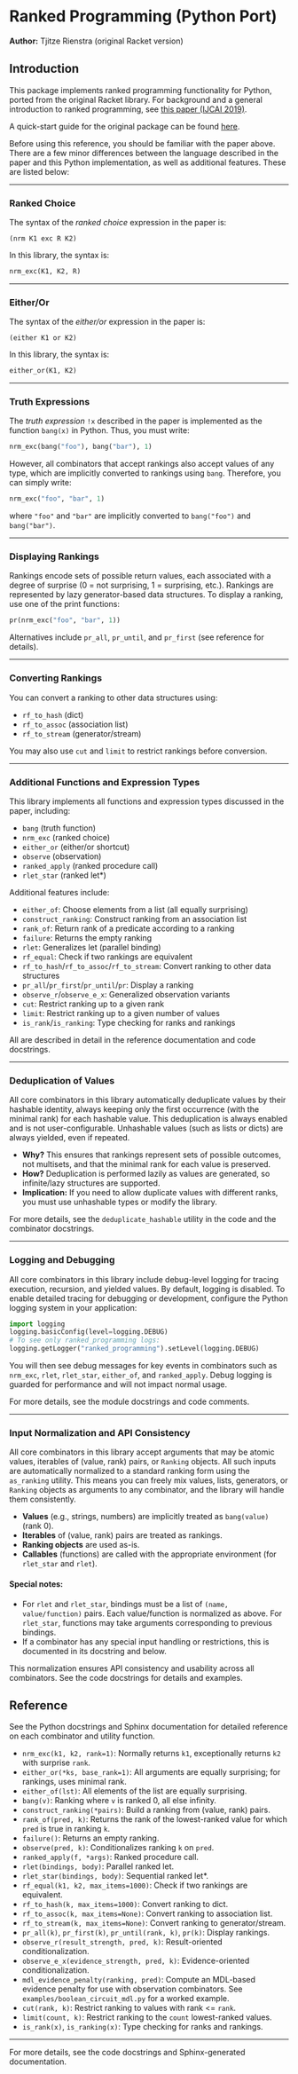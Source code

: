 # Ranked Programming (Python Port)

**Author:** Tjitze Rienstra (original Racket version)

## Introduction

This package implements ranked programming functionality for Python, ported from the original Racket library. For background and a general introduction to ranked programming, see [this paper (IJCAI 2019)](https://github.com/tjitze/ranked-programming/blob/master/documentation/ranked_programming.pdf).

A quick-start guide for the original package can be found [here](https://github.com/tjitze/ranked-programming/blob/master/README.md).

Before using this reference, you should be familiar with the paper above. There are a few minor differences between the language described in the paper and this Python implementation, as well as additional features. These are listed below:

---

### Ranked Choice

The syntax of the *ranked choice* expression in the paper is:

    (nrm K1 exc R K2)

In this library, the syntax is:

```python
nrm_exc(K1, K2, R)
```

---

### Either/Or

The syntax of the *either/or* expression in the paper is:

    (either K1 or K2)

In this library, the syntax is:

```python
either_or(K1, K2)
```

---

### Truth Expressions

The *truth expression* `!x` described in the paper is implemented as the function `bang(x)` in Python. Thus, you must write:

```python
nrm_exc(bang("foo"), bang("bar"), 1)
```

However, all combinators that accept rankings also accept values of any type, which are implicitly converted to rankings using `bang`. Therefore, you can simply write:

```python
nrm_exc("foo", "bar", 1)
```

where `"foo"` and `"bar"` are implicitly converted to `bang("foo")` and `bang("bar")`.

---

### Displaying Rankings

Rankings encode sets of possible return values, each associated with a degree of surprise (0 = not surprising, 1 = surprising, etc.). Rankings are represented by lazy generator-based data structures. To display a ranking, use one of the print functions:

```python
pr(nrm_exc("foo", "bar", 1))
```

Alternatives include `pr_all`, `pr_until`, and `pr_first` (see reference for details).

---

### Converting Rankings

You can convert a ranking to other data structures using:
- `rf_to_hash` (dict)
- `rf_to_assoc` (association list)
- `rf_to_stream` (generator/stream)

You may also use `cut` and `limit` to restrict rankings before conversion.

---

### Additional Functions and Expression Types

This library implements all functions and expression types discussed in the paper, including:
- `bang` (truth function)
- `nrm_exc` (ranked choice)
- `either_or` (either/or shortcut)
- `observe` (observation)
- `ranked_apply` (ranked procedure call)
- `rlet_star` (ranked let*)

Additional features include:
- `either_of`: Choose elements from a list (all equally surprising)
- `construct_ranking`: Construct ranking from an association list
- `rank_of`: Return rank of a predicate according to a ranking
- `failure`: Returns the empty ranking
- `rlet`: Generalizes let (parallel binding)
- `rf_equal`: Check if two rankings are equivalent
- `rf_to_hash`/`rf_to_assoc`/`rf_to_stream`: Convert ranking to other data structures
- `pr_all`/`pr_first`/`pr_until`/`pr`: Display a ranking
- `observe_r`/`observe_e_x`: Generalized observation variants
- `cut`: Restrict ranking up to a given rank
- `limit`: Restrict ranking up to a given number of values
- `is_rank`/`is_ranking`: Type checking for ranks and rankings

All are described in detail in the reference documentation and code docstrings.

---

### Deduplication of Values

All core combinators in this library automatically deduplicate values by their hashable identity, always keeping only the first occurrence (with the minimal rank) for each hashable value. This deduplication is always enabled and is not user-configurable. Unhashable values (such as lists or dicts) are always yielded, even if repeated.

- **Why?** This ensures that rankings represent sets of possible outcomes, not multisets, and that the minimal rank for each value is preserved.
- **How?** Deduplication is performed lazily as values are generated, so infinite/lazy structures are supported.
- **Implication:** If you need to allow duplicate values with different ranks, you must use unhashable types or modify the library.

For more details, see the `deduplicate_hashable` utility in the code and the combinator docstrings.

---

### Logging and Debugging

All core combinators in this library include debug-level logging for tracing execution, recursion, and yielded values. By default, logging is disabled. To enable detailed tracing for debugging or development, configure the Python logging system in your application:

```python
import logging
logging.basicConfig(level=logging.DEBUG)
# To see only ranked_programming logs:
logging.getLogger("ranked_programming").setLevel(logging.DEBUG)
```

You will then see debug messages for key events in combinators such as `nrm_exc`, `rlet`, `rlet_star`, `either_of`, and `ranked_apply`. Debug logging is guarded for performance and will not impact normal usage.

For more details, see the module docstrings and code comments.

---

### Input Normalization and API Consistency

All core combinators in this library accept arguments that may be atomic values, iterables of (value, rank) pairs, or `Ranking` objects. All such inputs are automatically normalized to a standard ranking form using the `as_ranking` utility. This means you can freely mix values, lists, generators, or `Ranking` objects as arguments to any combinator, and the library will handle them consistently.

- **Values** (e.g., strings, numbers) are implicitly treated as `bang(value)` (rank 0).
- **Iterables** of (value, rank) pairs are treated as rankings.
- **Ranking objects** are used as-is.
- **Callables** (functions) are called with the appropriate environment (for `rlet_star` and `rlet`).

#### Special notes:
- For `rlet` and `rlet_star`, bindings must be a list of `(name, value/function)` pairs. Each value/function is normalized as above. For `rlet_star`, functions may take arguments corresponding to previous bindings.
- If a combinator has any special input handling or restrictions, this is documented in its docstring and below.

This normalization ensures API consistency and usability across all combinators. See the code docstrings for details and examples.

## Reference

See the Python docstrings and Sphinx documentation for detailed reference on each combinator and utility function.

- `nrm_exc(k1, k2, rank=1)`: Normally returns `k1`, exceptionally returns `k2` with surprise `rank`.
- `either_or(*ks, base_rank=1)`: All arguments are equally surprising; for rankings, uses minimal rank.
- `either_of(lst)`: All elements of the list are equally surprising.
- `bang(v)`: Ranking where `v` is ranked 0, all else infinity.
- `construct_ranking(*pairs)`: Build a ranking from (value, rank) pairs.
- `rank_of(pred, k)`: Returns the rank of the lowest-ranked value for which `pred` is true in ranking `k`.
- `failure()`: Returns an empty ranking.
- `observe(pred, k)`: Conditionalizes ranking `k` on `pred`.
- `ranked_apply(f, *args)`: Ranked procedure call.
- `rlet(bindings, body)`: Parallel ranked let.
- `rlet_star(bindings, body)`: Sequential ranked let*.
- `rf_equal(k1, k2, max_items=1000)`: Check if two rankings are equivalent.
- `rf_to_hash(k, max_items=1000)`: Convert ranking to dict.
- `rf_to_assoc(k, max_items=None)`: Convert ranking to association list.
- `rf_to_stream(k, max_items=None)`: Convert ranking to generator/stream.
- `pr_all(k)`, `pr_first(k)`, `pr_until(rank, k)`, `pr(k)`: Display rankings.
- `observe_r(result_strength, pred, k)`: Result-oriented conditionalization.
- `observe_e_x(evidence_strength, pred, k)`: Evidence-oriented conditionalization.
- `mdl_evidence_penalty(ranking, pred)`: Compute an MDL-based evidence penalty for use with observation combinators. See ``examples/boolean_circuit_mdl.py`` for a worked example.
- `cut(rank, k)`: Restrict ranking to values with rank <= `rank`.
- `limit(count, k)`: Restrict ranking to the `count` lowest-ranked values.
- `is_rank(x)`, `is_ranking(x)`: Type checking for ranks and rankings.

---

For more details, see the code docstrings and Sphinx-generated documentation.
